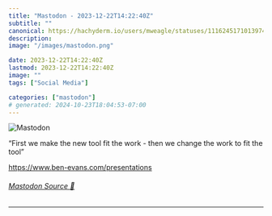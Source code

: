 ```yaml
---
title: "Mastodon - 2023-12-22T14:22:40Z"
subtitle: ""
canonical: https://hachyderm.io/users/mweagle/statuses/111624517101397477
description:
image: "/images/mastodon.png"

date: 2023-12-22T14:22:40Z
lastmod: 2023-12-22T14:22:40Z
image: ""
tags: ["Social Media"]

categories: ["mastodon"]
# generated: 2024-10-23T18:04:53-07:00
---
```

![Mastodon](/images/mastodon.png)

<p>“First we make the new tool fit the work - then we change the work to fit the tool”</p><p><a href="https://www.ben-evans.com/presentations" target="_blank" rel="nofollow noopener noreferrer" translate="no"><span class="invisible">https://www.</span><span class="">ben-evans.com/presentations</span><span class="invisible"></span></a></p>


###### [Mastodon Source 🐘](https://hachyderm.io/@mweagle/111624517101397477)

___

